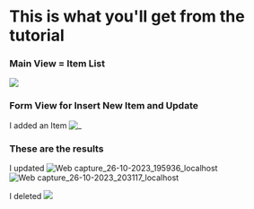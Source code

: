 # This is what you'll get from the tutorial
### Main View = Item List
![](https://github.com/jalupriyangga/mvc/assets/113582491/79ea4714-c783-4007-b978-e074c0135c2f)

### Form View for Insert New Item and Update
I added an Item
![_](https://github.com/jalupriyangga/mvc/assets/113582491/5ebbbc3d-2c17-47ca-b903-fdde7b51acab)

### These are the results
I updated
![Web capture_26-10-2023_195936_localhost](https://github.com/jalupriyangga/mvc/assets/113582491/2813472e-272c-448e-bdd8-ef04f87c5970)
![Web capture_26-10-2023_203117_localhost](https://github.com/jalupriyangga/mvc/assets/113582491/ec2187b7-d558-4f9a-8eca-51150f68cc54)


I deleted
![](https://github.com/jalupriyangga/mvc/assets/113582491/79ea4714-c783-4007-b978-e074c0135c2f)
